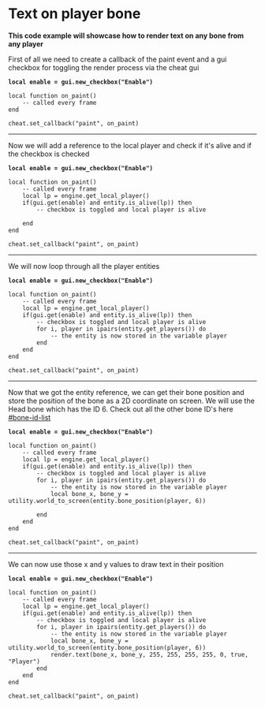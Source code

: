 # Text on player bone

**This code example will showcase how to render text on any bone from any player**

First of all we need to create a callback of the paint event and a gui checkbox for toggling the render process via the cheat gui

<pre class="language-lua"><code class="lang-lua"><strong>local enable = gui.new_checkbox("Enable")
</strong>
local function on_paint()
    -- called every frame
end

cheat.set_callback("paint", on_paint)
</code></pre>

***

Now we will add a reference to the local player and check if it's alive and if the checkbox is checked

<pre class="language-lua"><code class="lang-lua"><strong>local enable = gui.new_checkbox("Enable")
</strong>
local function on_paint()
    -- called every frame
    local lp = engine.get_local_player()
    if(gui.get(enable) and entity.is_alive(lp)) then
        -- checkbox is toggled and local player is alive
        
    end
end

cheat.set_callback("paint", on_paint)
</code></pre>

***

We will now loop through all the player entities

<pre class="language-lua"><code class="lang-lua"><strong>local enable = gui.new_checkbox("Enable")
</strong>
local function on_paint()
    -- called every frame
    local lp = engine.get_local_player()
    if(gui.get(enable) and entity.is_alive(lp)) then
        -- checkbox is toggled and local player is alive
        for i, player in ipairs(entity.get_players()) do
            -- the entity is now stored in the variable player
        end
    end
end

cheat.set_callback("paint", on_paint)
</code></pre>

***

Now that we got the entity reference, we can get their bone position and store the position of the bone as a 2D coordinate on screen. We will use the Head bone which has the ID 6. Check out all the other bone ID's here [#bone-id-list](../api-documentation/extra-infos.md#bone-id-list "mention")

<pre class="language-lua"><code class="lang-lua"><strong>local enable = gui.new_checkbox("Enable")
</strong>
local function on_paint()
    -- called every frame
    local lp = engine.get_local_player()
    if(gui.get(enable) and entity.is_alive(lp)) then
        -- checkbox is toggled and local player is alive
        for i, player in ipairs(entity.get_players()) do
            -- the entity is now stored in the variable player
            local bone_x, bone_y = utility.world_to_screen(entity.bone_position(player, 6))
            
        end
    end
end

cheat.set_callback("paint", on_paint)
</code></pre>

***

We can now use those x and y values to draw text in their position

<pre class="language-lua"><code class="lang-lua"><strong>local enable = gui.new_checkbox("Enable")
</strong>
local function on_paint()
    -- called every frame
    local lp = engine.get_local_player()
    if(gui.get(enable) and entity.is_alive(lp)) then
        -- checkbox is toggled and local player is alive
        for i, player in ipairs(entity.get_players()) do
            -- the entity is now stored in the variable player
            local bone_x, bone_y = utility.world_to_screen(entity.bone_position(player, 6))
            render.text(bone_x, bone_y, 255, 255, 255, 255, 0, true, "Player")
        end
    end
end

cheat.set_callback("paint", on_paint)
</code></pre>
